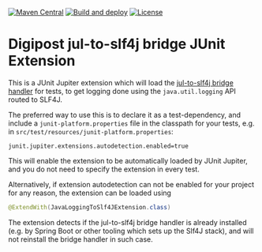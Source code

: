 [![Maven Central](https://maven-badges.herokuapp.com/maven-central/no.digipost/jul-to-slf4j-junit-extension/badge.svg)](https://maven-badges.herokuapp.com/maven-central/no.digipost/jul-to-slf4j-junit-extension)
[![Build and deploy](https://github.com/digipost/jul-to-slf4j-junit-extension/workflows/Build%20and%20deploy/badge.svg)](https://github.com/digipost/jul-to-slf4j-junit-extension/actions)
[![License](https://img.shields.io/badge/license-Apache%202-blue)](LICENSE)

# Digipost jul-to-slf4j bridge JUnit Extension

This is a JUnit Jupiter extension which will load the
[jul-to-slf4j bridge handler](https://www.slf4j.org/legacy.html#jul-to-slf4j)
for tests, to get logging done using the `java.util.logging` API routed to
SLF4J.

The preferred way to use this is to declare it as a test-dependency, and include
a `junit-platform.properties` file in the classpath for your tests, e.g. in
`src/test/resources/junit-platform.properties`:
```properties
junit.jupiter.extensions.autodetection.enabled=true
```

This will enable the extension to be automatically loaded by JUnit Jupiter, and
you do not need to specify the extension in every test.

Alternatively, if extension autodetection can not be enabled for your project
for any reason, the extension can be loaded using
```java
@ExtendWith(JavaLoggingToSlf4JExtension.class)
```

The extension detects if the jul-to-slf4j bridge handler is already installed
(e.g. by Spring Boot or other tooling which sets up the Slf4J stack), and will
not reinstall the bridge handler in such case.
